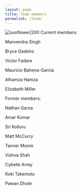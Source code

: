 ```yaml
---
layout: page
title: Team members 
permalink: /team/
---
```

![sunflower|200](/assets/sunflowers.JPG)
Current members:

Manvendra Singh

Bryce Gaskins

Victor Fadare

Mauricio Bahena-Garcia

Alhamza Hamza

Elizabeth Miller

Former members:

Nathan Garza

Amar Kumar

Sri Kolluru

Matt McCurry

Tanner Moore

Vishva Shah

Cybelle Arrey

Koki Takemoto

Pawan Dhote



